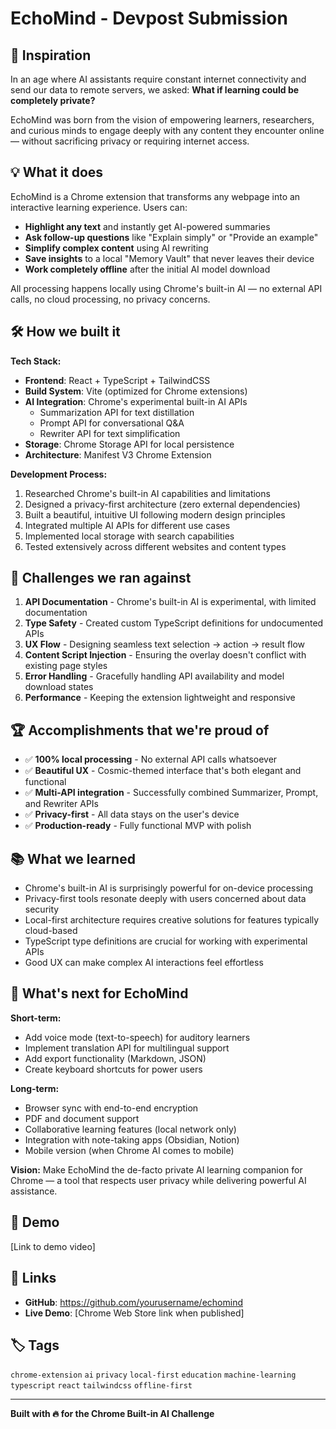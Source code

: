 # EchoMind - Devpost Submission

## 🎯 Inspiration

In an age where AI assistants require constant internet connectivity and send our data to remote servers, we asked: **What if learning could be completely private?**

EchoMind was born from the vision of empowering learners, researchers, and curious minds to engage deeply with any content they encounter online — without sacrificing privacy or requiring internet access.

## 💡 What it does

EchoMind is a Chrome extension that transforms any webpage into an interactive learning experience. Users can:

- **Highlight any text** and instantly get AI-powered summaries
- **Ask follow-up questions** like "Explain simply" or "Provide an example"
- **Simplify complex content** using AI rewriting
- **Save insights** to a local "Memory Vault" that never leaves their device
- **Work completely offline** after the initial AI model download

All processing happens locally using Chrome's built-in AI — no external API calls, no cloud processing, no privacy concerns.

## 🛠️ How we built it

**Tech Stack:**
- **Frontend**: React + TypeScript + TailwindCSS
- **Build System**: Vite (optimized for Chrome extensions)
- **AI Integration**: Chrome's experimental built-in AI APIs
  - Summarization API for text distillation
  - Prompt API for conversational Q&A
  - Rewriter API for text simplification
- **Storage**: Chrome Storage API for local persistence
- **Architecture**: Manifest V3 Chrome Extension

**Development Process:**
1. Researched Chrome's built-in AI capabilities and limitations
2. Designed a privacy-first architecture (zero external dependencies)
3. Built a beautiful, intuitive UI following modern design principles
4. Integrated multiple AI APIs for different use cases
5. Implemented local storage with search capabilities
6. Tested extensively across different websites and content types

## 😤 Challenges we ran against

1. **API Documentation** - Chrome's built-in AI is experimental, with limited documentation
2. **Type Safety** - Created custom TypeScript definitions for undocumented APIs
3. **UX Flow** - Designing seamless text selection → action → result flow
4. **Content Script Injection** - Ensuring the overlay doesn't conflict with existing page styles
5. **Error Handling** - Gracefully handling API availability and model download states
6. **Performance** - Keeping the extension lightweight and responsive

## 🏆 Accomplishments that we're proud of

- ✅ **100% local processing** - No external API calls whatsoever
- ✅ **Beautiful UX** - Cosmic-themed interface that's both elegant and functional
- ✅ **Multi-API integration** - Successfully combined Summarizer, Prompt, and Rewriter APIs
- ✅ **Privacy-first** - All data stays on the user's device
- ✅ **Production-ready** - Fully functional MVP with polish

## 📚 What we learned

- Chrome's built-in AI is surprisingly powerful for on-device processing
- Privacy-first tools resonate deeply with users concerned about data security
- Local-first architecture requires creative solutions for features typically cloud-based
- TypeScript type definitions are crucial for working with experimental APIs
- Good UX can make complex AI interactions feel effortless

## 🚀 What's next for EchoMind

**Short-term:**
- Add voice mode (text-to-speech) for auditory learners
- Implement translation API for multilingual support
- Add export functionality (Markdown, JSON)
- Create keyboard shortcuts for power users

**Long-term:**
- Browser sync with end-to-end encryption
- PDF and document support
- Collaborative learning features (local network only)
- Integration with note-taking apps (Obsidian, Notion)
- Mobile version (when Chrome AI comes to mobile)

**Vision:**
Make EchoMind the de-facto private AI learning companion for Chrome — a tool that respects user privacy while delivering powerful AI assistance.

## 🎥 Demo

[Link to demo video]

## 🔗 Links

- **GitHub**: https://github.com/yourusername/echomind
- **Live Demo**: [Chrome Web Store link when published]

## 🏷️ Tags

`chrome-extension` `ai` `privacy` `local-first` `education` `machine-learning` `typescript` `react` `tailwindcss` `offline-first`

---

**Built with 🔥 for the Chrome Built-in AI Challenge**

